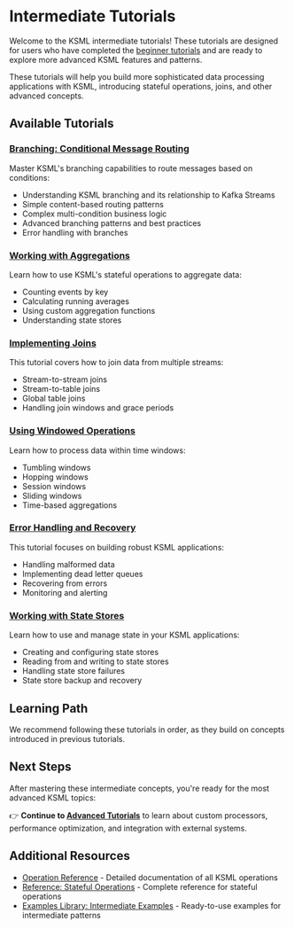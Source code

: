 # Intermediate Tutorials

Welcome to the KSML intermediate tutorials! These tutorials are designed for users who have completed the [beginner tutorials](../beginner/index.md) and are ready to explore more advanced KSML features and patterns.

These tutorials will help you build more sophisticated data processing applications with KSML, introducing stateful operations, joins, and other advanced concepts.

## Available Tutorials

### [Branching: Conditional Message Routing](branching.md)

Master KSML's branching capabilities to route messages based on conditions:

- Understanding KSML branching and its relationship to Kafka Streams
- Simple content-based routing patterns
- Complex multi-condition business logic
- Advanced branching patterns and best practices
- Error handling with branches

### [Working with Aggregations](aggregations.md)

Learn how to use KSML's stateful operations to aggregate data:

- Counting events by key
- Calculating running averages
- Using custom aggregation functions
- Understanding state stores

### [Implementing Joins](joins.md)

This tutorial covers how to join data from multiple streams:

- Stream-to-stream joins
- Stream-to-table joins
- Global table joins
- Handling join windows and grace periods

### [Using Windowed Operations](windowing.md)

Learn how to process data within time windows:

- Tumbling windows
- Hopping windows
- Session windows
- Sliding windows
- Time-based aggregations

### [Error Handling and Recovery](error-handling.md)

This tutorial focuses on building robust KSML applications:

- Handling malformed data
- Implementing dead letter queues
- Recovering from errors
- Monitoring and alerting

### [Working with State Stores](state-stores.md)

Learn how to use and manage state in your KSML applications:

- Creating and configuring state stores
- Reading from and writing to state stores
- Handling state store failures
- State store backup and recovery

## Learning Path

We recommend following these tutorials in order, as they build on concepts introduced in previous tutorials.

## Next Steps

After mastering these intermediate concepts, you're ready for the most advanced KSML topics:

👉 **Continue to [Advanced Tutorials](../advanced/index.md)** to learn about custom processors, performance optimization, and integration with external systems.

## Additional Resources

- [Operation Reference](../../reference/operation-reference.md) - Detailed documentation of all KSML operations
- [Reference: Stateful Operations](../../reference/operation-reference.md#stateful-operations) - Complete reference for stateful operations
- [Examples Library: Intermediate Examples](../../resources/examples-library.md#intermediate-examples) - Ready-to-use examples for intermediate patterns